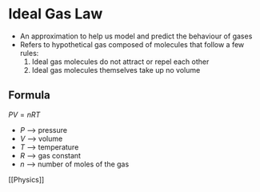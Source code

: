 # Ideal Gas Law

- An approximation to help us model and predict the behaviour of gases
- Refers to hypothetical gas composed of molecules that follow a few rules:
  1. Ideal gas molecules do not attract or repel each other
  2. Ideal gas molecules themselves take up no volume

## Formula

$PV = nRT$

- $P$ --> pressure
- $V$ --> volume
- $T$ --> temperature
- $R$ --> gas constant
- $n$ --> number of moles of the gas

[[Physics]]